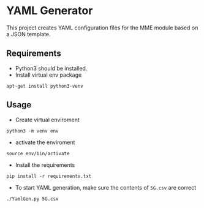 # YAML Generator

This project creates YAML configuration files for the MME module based on a JSON template.

## Requirements

- Python3 should be installed.
- Install virtual env package
```
apt-get install python3-venv
```

## Usage

- Create virtual enviroment
```
python3 -m venv env
```

- activate the enviroment
```
source env/bin/activate
```

- Install the requirements
```
pip install -r requirements.txt
```

- To start YAML generation, make sure the contents of <code>5G.csv</code> are correct
```
./YamlGen.py 5G.csv
```
